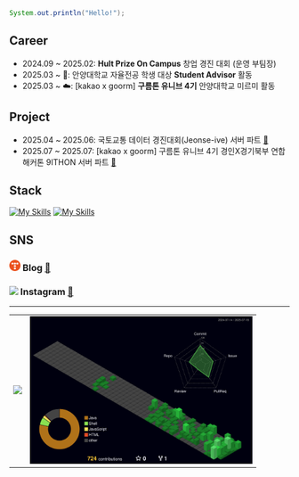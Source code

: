 
``` java
System.out.println("Hello!");
```

## Career
- 2024.09 ~ 2025.02: **Hult Prize On Campus** 창업 경진 대회 (운영 부팀장)
- 2025.03 ~ 🚀: 안양대학교 자율전공 학생 대상 **Student Advisor** 활동
- 2025.03 ~ ☁️: [kakao x goorm] **구름톤 유니브 4기** 안양대학교 미르미 활동

## Project
- 2025.04 ~ 2025.06: 국토교통 데이터 경진대회(Jeonse-ive) 서버 파트 [🔗](https://github.com/Jeonse-ive)
- 2025.07 ~ 2025.07: [kakao x goorm] 구름톤 유니브 4기 경인X경기북부 연합 해커톤 9ITHON 서버 파트  [🔗](https://github.com/9ITHON/7-ToGetHer-BE)

## Stack
[![My Skills](https://skillicons.dev/icons?i=java,spring,mysql,postgres,redis)](https://skillicons.dev)
[![My Skills](https://skillicons.dev/icons?i=aws,docker,githubactions,git)](https://skillicons.dev)

## SNS
### <img src="./assets/tstory.svg" width="20"/> Blog [🔗](https://mydcaf.tistory.com/)  
### <img src="https://cdn-icons-png.flaticon.com/512/174/174855.png" width="20"/> Instagram [🔗](https://www.instagram.com/good_junseon/)

---
<table>
  <tr>
    <td>
      <a href="https://www.gitanimals.org/en_US?utm_medium=image&utm_source=goodjunseon&utm_content=farm">
        <img src="https://render.gitanimals.org/farms/goodjunseon" width="500" />
      </a>
    </td>
    <td>
      <img src="profile-3d-contrib/profile-night-green.svg" width="400" />
    </td>
  </tr>
</table>

<!--
[![Solved.ac Profile](http://mazassumnida.wtf/api/generate_badge?boj=pzs20019)](https://solved.ac/pzs20019)
-->


